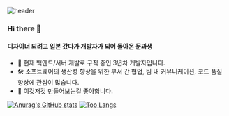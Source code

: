 ![header](https://capsule-render.vercel.app/api?type=waving&color=gradient&height=300&section=header&text=Madang%20Garden&fontAlignY=40&fontSize=90)

### Hi there 👋

#### 디자이너 되려고 일본 갔다가 개발자가 되어 돌아온 문과생
- 🚀 현재 백엔드/서버 개발로 구직 중인 3년차 개발자입니다.
- 🛠️ 소프트웨어의 생산성 향상을 위한 부서 간 협업, 팀 내 커뮤니케이션, 코드 품질 향상에 관심이 많습니다.
- 📘 이것저것 만들어보는걸 좋아합니다.

[![Anurag's GitHub stats](https://github-readme-stats.vercel.app/api?username=mdgarden&show_icons=true)](https://github.com/anuraghazra/github-readme-stats)
[![Top Langs](https://github-readme-stats.vercel.app/api/top-langs/?username=mdgarden&layout=compact)](https://github.com/anuraghazra/github-readme-stats)
    


